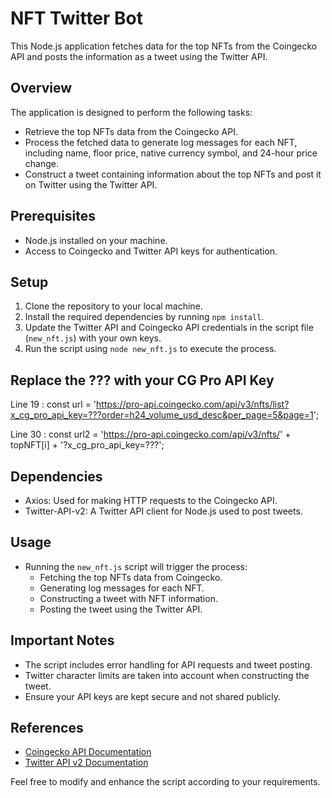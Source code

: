 # NFT Twitter Bot
This Node.js application fetches data for the top NFTs from the Coingecko API and posts the information as a tweet using the Twitter API.


## Overview

The application is designed to perform the following tasks:

- Retrieve the top NFTs data from the Coingecko API.
- Process the fetched data to generate log messages for each NFT, including name, floor price, native currency symbol, and 24-hour price change.
- Construct a tweet containing information about the top NFTs and post it on Twitter using the Twitter API.

## Prerequisites

- Node.js installed on your machine.
- Access to Coingecko and Twitter API keys for authentication.

## Setup

1. Clone the repository to your local machine.
2. Install the required dependencies by running `npm install`.
3. Update the Twitter API and Coingecko API credentials in the script file (`new_nft.js`) with your own keys.
4. Run the script using `node new_nft.js` to execute the process.

## Replace the ??? with your CG Pro API Key

Line 19 : const url = 'https://pro-api.coingecko.com/api/v3/nfts/list?x_cg_pro_api_key=???order=h24_volume_usd_desc&per_page=5&page=1';

Line 30 : const url2 = 'https://pro-api.coingecko.com/api/v3/nfts/' + topNFT[i] + '?x_cg_pro_api_key=???';


## Dependencies

- Axios: Used for making HTTP requests to the Coingecko API.
- Twitter-API-v2: A Twitter API client for Node.js used to post tweets.

## Usage

- Running the `new_nft.js` script will trigger the process:
  - Fetching the top NFTs data from Coingecko.
  - Generating log messages for each NFT.
  - Constructing a tweet with NFT information.
  - Posting the tweet using the Twitter API.

## Important Notes

- The script includes error handling for API requests and tweet posting.
- Twitter character limits are taken into account when constructing the tweet.
- Ensure your API keys are kept secure and not shared publicly.

## References

- [Coingecko API Documentation](https://www.coingecko.com/api/documentation)
- [Twitter API v2 Documentation](https://developer.twitter.com/en/docs/twitter-api)

Feel free to modify and enhance the script according to your requirements.

